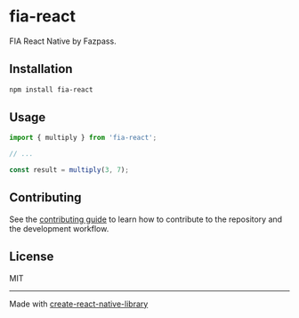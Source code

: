 # fia-react

FIA React Native by Fazpass.

## Installation

```sh
npm install fia-react
```

## Usage


```js
import { multiply } from 'fia-react';

// ...

const result = multiply(3, 7);
```


## Contributing

See the [contributing guide](CONTRIBUTING.md) to learn how to contribute to the repository and the development workflow.

## License

MIT

---

Made with [create-react-native-library](https://github.com/callstack/react-native-builder-bob)
